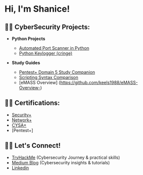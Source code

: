 <h1>Hi, I'm Shanice! 



<h2>👨‍💻 CyberSecurity Projects:</h2>

- <b>Python Projects</b>
  - [Automated Port Scanner in Python](https://github.com/keels1988/Automated-Port-Scanner)
  - [Python Keylogger (cringe)](https://github.com/keels1988/python-keylogger)

- <b>Study Guides</b>
  - [Pentest+ Domain 5 Study Companion](https://github.com/keels1988/Pentest--domain5-companion)
  - [Scripting Syntax Comparison](https://github.com/keels1988/Scripting-syntax-comparison)
  - [eMASS Overview]
(https://github.com/keels1988/eMASS-Overview-)

  


<h2>👨‍💻 Certifications: </h2>

  - [Security+](https://www.credly.com/badges/774fd1e9-b6ce-4060-ba22-007683c6d61c/public_url)
  - [Network+](https://www.credly.com/badges/3cd97f47-9829-4428-8a9b-12420cff33c9/public_url)
  - [CYSA+](https://www.credly.com/badges/89818e30-d1d8-44e9-b8f9-ff52e95271ec/public_url)
  - [Pentest+]


<h2>👨‍💻 Let's Connect!</h2>

 - [TryHackMe](https://tryhackme.com/p/Sleek1337) (Cybersecurity Journey & practical skills)
 - [Medium Blog](https://medium.com/@keels70) (Cybersecurity insights & tutorials)
 - [Linkedin](https://linkedin.com/in/shanice-l-209645306)
